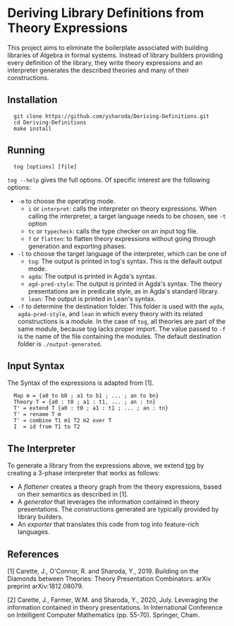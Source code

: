 # Deriving Library Definitions from Theory Expressions

This project aims to eliminate the boilerplate associated with building libraries of Algebra in formal systems. Instead of library builders providing every definition of the library, they write theory expressions and an interpreter generates the described theories and many of their constructions. 

## Installation
```
  git clone https://github.com/ysharoda/Deriving-Definitions.git
  cd Deriving-Definitions
  make install 
```

## Running
```
  tog [options] [file] 
```
`tog --help` gives the full options. Of specific interest are the following options:
  - `-m` to choose the operating mode.
    - `i` or `interpret`: calls the interpreter on theory expressions. When calling the interpreter, a target language needs to be chosen, see `-t` option
    - `tc` or `typecheck`: calls the type checker on an input tog file.
    - `f` or `flatten`: to flatten theory expressions without going through generation and exporting phases. 
  - `-l` to choose the target language of the interpreter, which can be one of
    - `tog`: The output is printed in tog's syntax. This is the default output mode. 
    - `agda`: The output is printed in Agda's syntax. 
    - `agd-pred-style`: The output is printed in Agda's syntax. The theory presentations are in predicate style, as in Agda's standard library.
    - `lean`: The output is printed in Lean's syntax.  
  - `-f` to determine the destination folder. This folder is used with the `agda`, `agda-pred-style`, and `lean` in which every theory with its related constructions is a module. In the case of `tog`, all theories are part of the same module, because tog lacks proper import. The value passed to `-f` is the name of the file containing the modules. The default destination folder is `./output-generated`. 
  
## Input Syntax
The Syntax of the expressions is adapted from [1].
```
  Map m = {a0 to b0 ; a1 to b1 ; ... ; an to bn}
  Theory T = {a0 : t0 ; a1 : t1, ... ; an : tn}
  T' = extend T {a0 : t0 ; a1 : t1 ; ... ; an : tn}
  T' = rename T m 
  T' = combine T1 m1 T2 m2 over T
  I  = id from T1 to T2
```

## The Interpreter
To generate a library from the expressions above, we extend [tog](https://github.com/bitonic/tog) by creating a 3-phase interpreter that works as follows:
  - A *flattener* creates a theory graph from the theory expressions, based on their semantics as described in [1].
  - A *generator* that leverages the information contained in theory presentations. The constructions generated are typically provided by library builders.
  - An *exporter* that translates this code from tog into feature-rich languages. 

## References
[1] Carette, J., O'Connor, R. and Sharoda, Y., 2019. Building on the Diamonds between Theories: Theory Presentation Combinators. arXiv preprint arXiv:1812.08079.

[2] Carette, J., Farmer, W.M. and Sharoda, Y., 2020, July. Leveraging the information contained in theory presentations. In International Conference on Intelligent Computer Mathematics (pp. 55-70). Springer, Cham.



